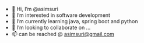 - 👋 Hi, I’m @asimsuri
- 👀 I’m interested in software development
- 🌱 I’m currently learning java, spring boot and python
- 💞️ I’m looking to collaborate on ...
- 📫 can be reached @ asimsuri@gmail.com

<!---
suriasim/suriasim is a ✨ special ✨ repository because its `README.md` (this file) appears on your GitHub profile.
You can click the Preview link to take a look at your changes.
--->

